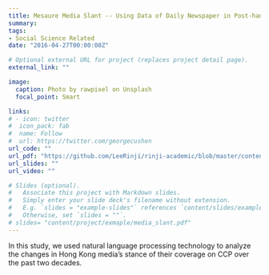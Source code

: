 ```yaml
---
title: Mesaure Media Slant -- Using Data of Daily Newspaper in Post-handover Hong Kong
summary: 
tags:
- Social Science Related
date: "2016-04-27T00:00:00Z"

# Optional external URL for project (replaces project detail page).
external_link: ""

image:
  caption: Photo by rawpixel on Unsplash
  focal_point: Smart

links:
# - icon: twitter
#  icon_pack: fab
#  name: Follow
#  url: https://twitter.com/georgecushen
url_code: ""
url_pdf: "https://github.com/LeeRinji/rinji-academic/blob/master/content/project/example/media_slant.pdf"
url_slides: ""
url_video: ""

# Slides (optional).
#   Associate this project with Markdown slides.
#   Simply enter your slide deck's filename without extension.
#   E.g. `slides = "example-slides"` references `content/slides/example-slides.md`.
#   Otherwise, set `slides = ""`.
# slides= "content/project/exmaple/media_slant.pdf"
---
```


In this study, we used natural language processing technology to analyze the changes in Hong Kong media’s stance of their coverage on CCP over the past two decades.
